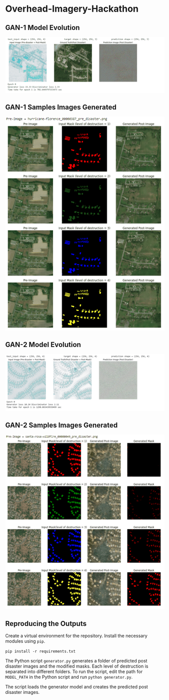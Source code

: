 # Overhead-Imagery-Hackathon




## GAN-1 Model Evolution
![GAN-1 Model Evolution](gifs/gif_GAN_1.gif)

## GAN-1 Samples Images Generated
![GAN-1 Samples Generated](gifs/gif_GAN_1_1775.gif)

## GAN-2 Model Evolution
![GAN-2 Model Evolution](gifs/gif_GAN_2.gif)

## GAN-2 Samples Images Generated
![GAN-2 Samples Generated](gifs/gif_GAN_2_500.gif)

## Reproducing the Outputs
Create a virtual environment for the repository.
Install the necessary modules using `pip`.

```pip install -r requirements.txt```

The Python script `generator.py` generates a folder of predicted post disaster images and the modified masks. Each level of destruction is separated into different folders. To run the script, edit the path for `MODEL_PATH` in the Python script and run `python generator.py`.

The script loads the generator model and creates the predicted post disaster images.
